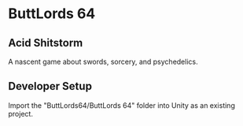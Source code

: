 ButtLords 64
============

Acid Shitstorm
--------------

A nascent game about swords, sorcery, and psychedelics.

Developer Setup
---------------

Import the "ButtLords64/ButtLords 64" folder into Unity as an existing project.

